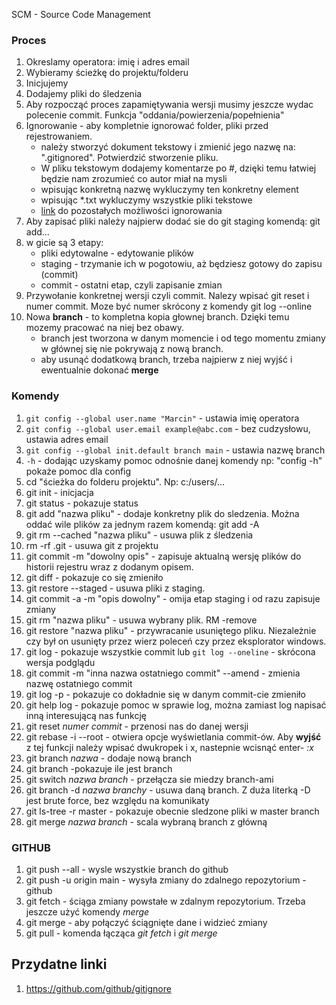 
SCM - Source Code Management 
### Proces
1. Okreslamy operatora: imię i adres email
2. Wybieramy ścieżkę do projektu/folderu
3. Inicjujemy
4. Dodajemy pliki do śledzenia
5. Aby rozpocząć proces zapamiętywania wersji musimy jeszcze wydac polecenie commit. Funkcja "oddania/powierzenia/popełnienia"
6. Ignorowanie - aby kompletnie ignorować folder, pliki przed rejestrowaniem.
    + należy stworzyć dokument tekstowy i zmienić jego nazwę na: ".gitignored". Potwierdzić stworzenie pliku.
    + W pliku tekstowym dodajemy komentarze po #, dzięki temu łatwiej będzie nam zrozumieć co autor miał na mysli
    + wpisując konkretną nazwę wykluczymy ten konkretny element
    + wpisując *.txt wykluczymy wszystkie pliki tekstowe
    + [link](https://github.com/github/gitignore) do pozostałych możliwości ignorowania
7. Aby zapisać pliki należy najpierw dodać sie do git staging komendą: git add...
8. w gicie są 3 etapy:
    + pliki edytowalne - edytowanie plików
    + staging - trzymanie ich w pogotowiu, aż będziesz gotowy do zapisu (commit)
    + commit - ostatni etap, czyli zapisanie zmian
9. Przywołanie konkretnej wersji czyli commit. Nalezy wpisać git reset i numer commit. Moze być numer skrócony z komendy git log --online
10. Nowa **branch** - to kompletna kopia głownej branch. Dzięki temu mozemy pracować na niej bez obawy.
    + branch jest tworzona w danym momencie i od tego momentu zmiany w głównej się nie pokrywają z nową branch. 
    + aby usunąć dodatkową branch, trzeba najpierw z niej wyjść i ewentualnie dokonać **merge** 



### Komendy 
1. `git config --global user.name "Marcin"` - ustawia imię operatora
2. `git config --global user.email example@abc.com` - bez cudzysłowu, ustawia adres email
3. `git config --global init.default branch main`  - ustawia nazwę branch
4. `-h`   - dodając uzyskamy pomoc odnośnie danej komendy np: "config -h" pokaże pomoc dla config 
5. cd "ścieżka do folderu projektu". Np: c:/users/...
6. git init - inicjacja
7. git status - pokazuje status 
8. git add "nazwa pliku" - dodaje konkretny plik do sledzenia. Można oddać wile plików za jednym razem komendą: git add -A
9. git rm --cached "nazwa pliku" - usuwa plik z śledzenia
10. rm -rf .git  - usuwa git z projektu
11. git commit -m "dowolny opis" - zapisuje aktualną wersję plików do historii rejestru wraz z dodanym opisem. 
12. git diff - pokazuje co się zmieniło
13. git restore --staged - usuwa pliki z staging. 
14. git commit -a -m "opis dowolny" - omija etap staging i od razu zapisuje zmiany
15. git rm "nazwa pliku" - usuwa wybrany plik. RM -remove
16. git restore "nazwa pliku" - przywracanie usuniętego pliku. Niezależnie czy był on usunięty przez wierz poleceń czy przez eksplorator windows. 
17. git log - pokazuje wszystkie commit lub `git log --oneline` - skrócona wersja podglądu
18. git commit -m "inna nazwa ostatniego commit" --amend  - zmienia nazwę ostatniego commit
19. git log -p - pokazuje co dokładnie się w danym commit-cie zmieniło
20. git help log - pokazuje pomoc w sprawie log, można zamiast log napisać inną interesującą nas funkcję
21. git reset *numer commit* - przenosi nas do danej wersji
22. git rebase -i --root - otwiera opcje wyświetlania commit-ów. Aby **wyjść** z tej funkcji należy wpisać dwukropek i x, nastepnie wcisnąć enter- *:x*
23. git branch *nazwa* - dodaje nową branch
24. git branch -pokazuje ile jest branch
25. git switch *nazwa branch* - przełącza sie miedzy branch-ami
26. git branch -d *nazwa branchy* - usuwa daną branch. Z duża literką -D jest brute force, bez względu na komunikaty
26. git ls-tree -r master - pokazuje obecnie sledzone pliki w master branch
27. git merge *nazwa branch* - scala wybraną branch z główną

### GITHUB
1. git push --all - wysle wszystkie branch do github
2. git push -u origin main - wysyła zmiany do zdalnego repozytorium -github
3. git fetch - ściąga zmiany powstałe w zdalnym repozytorium. Trzeba jeszcze użyć komendy *merge*
4. git merge - aby połączyć ściągnięte dane i widzieć zmiany
5. git pull - komenda łącząca *git fetch* i *git merge*

## Przydatne linki
1. https://github.com/github/gitignore
